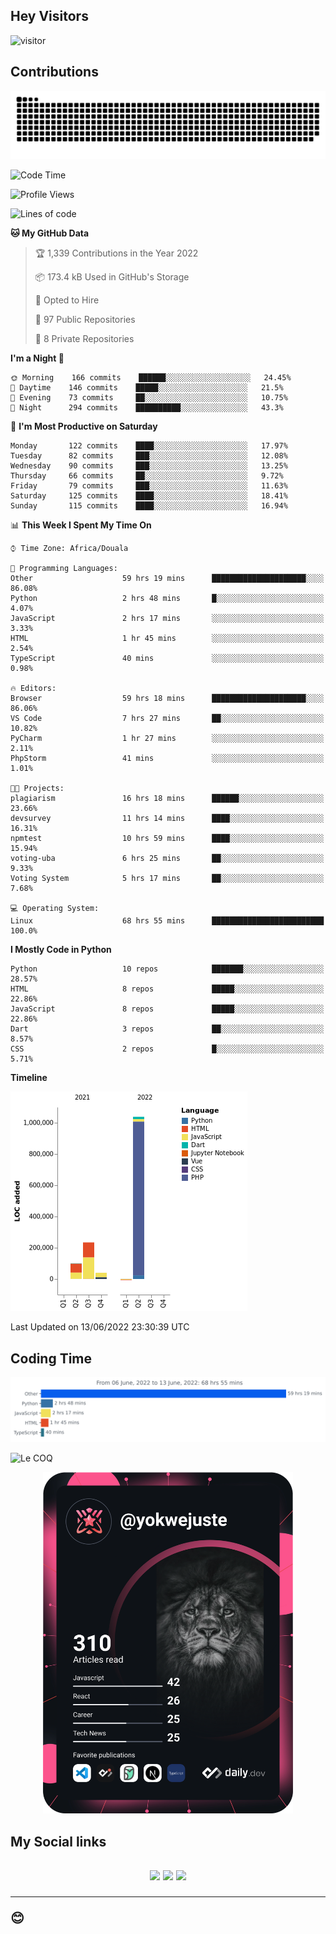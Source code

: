 ## Hey Visitors
![visitor](https://profile-counter.glitch.me/yokwejuste/count.svg)

## Contributions
<p align="center">
  <img src="https://raw.githubusercontent.com/yokwejuste/yokwejuste/output/github-contribution-grid-snake.svg" />
</p>

<!--START_SECTION:waka-->
![Code Time](http://img.shields.io/badge/Code%20Time-920%20hrs%2026%20mins-blue)

![Profile Views](http://img.shields.io/badge/Profile%20Views-153-blue)

![Lines of code](https://img.shields.io/badge/From%20Hello%20World%20I%27ve%20Written-1%20Million%20lines%20of%20code-blue)

**🐱 My GitHub Data** 

> 🏆 1,339 Contributions in the Year 2022
 > 
> 📦 173.4 kB Used in GitHub's Storage 
 > 
> 💼 Opted to Hire
 > 
> 📜 97 Public Repositories 
 > 
> 🔑 8 Private Repositories  
 > 
**I'm a Night 🦉** 

```text
🌞 Morning    166 commits    ██████░░░░░░░░░░░░░░░░░░░   24.45% 
🌆 Daytime    146 commits    █████░░░░░░░░░░░░░░░░░░░░   21.5% 
🌃 Evening    73 commits     ██░░░░░░░░░░░░░░░░░░░░░░░   10.75% 
🌙 Night      294 commits    ██████████░░░░░░░░░░░░░░░   43.3%

```
📅 **I'm Most Productive on Saturday** 

```text
Monday       122 commits    ████░░░░░░░░░░░░░░░░░░░░░   17.97% 
Tuesday      82 commits     ███░░░░░░░░░░░░░░░░░░░░░░   12.08% 
Wednesday    90 commits     ███░░░░░░░░░░░░░░░░░░░░░░   13.25% 
Thursday     66 commits     ██░░░░░░░░░░░░░░░░░░░░░░░   9.72% 
Friday       79 commits     ███░░░░░░░░░░░░░░░░░░░░░░   11.63% 
Saturday     125 commits    ████░░░░░░░░░░░░░░░░░░░░░   18.41% 
Sunday       115 commits    ████░░░░░░░░░░░░░░░░░░░░░   16.94%

```


📊 **This Week I Spent My Time On** 

```text
⌚︎ Time Zone: Africa/Douala

💬 Programming Languages: 
Other                    59 hrs 19 mins      █████████████████████░░░░   86.08% 
Python                   2 hrs 48 mins       █░░░░░░░░░░░░░░░░░░░░░░░░   4.07% 
JavaScript               2 hrs 17 mins       ░░░░░░░░░░░░░░░░░░░░░░░░░   3.33% 
HTML                     1 hr 45 mins        ░░░░░░░░░░░░░░░░░░░░░░░░░   2.54% 
TypeScript               40 mins             ░░░░░░░░░░░░░░░░░░░░░░░░░   0.98%

🔥 Editors: 
Browser                  59 hrs 18 mins      █████████████████████░░░░   86.06% 
VS Code                  7 hrs 27 mins       ██░░░░░░░░░░░░░░░░░░░░░░░   10.82% 
PyCharm                  1 hr 27 mins        ░░░░░░░░░░░░░░░░░░░░░░░░░   2.11% 
PhpStorm                 41 mins             ░░░░░░░░░░░░░░░░░░░░░░░░░   1.01%

🐱‍💻 Projects: 
plagiarism               16 hrs 18 mins      ██████░░░░░░░░░░░░░░░░░░░   23.66% 
devsurvey                11 hrs 14 mins      ████░░░░░░░░░░░░░░░░░░░░░   16.31% 
npmtest                  10 hrs 59 mins      ████░░░░░░░░░░░░░░░░░░░░░   15.94% 
voting-uba               6 hrs 25 mins       ██░░░░░░░░░░░░░░░░░░░░░░░   9.33% 
Voting System            5 hrs 17 mins       ██░░░░░░░░░░░░░░░░░░░░░░░   7.68%

💻 Operating System: 
Linux                    68 hrs 55 mins      █████████████████████████   100.0%

```

**I Mostly Code in Python** 

```text
Python                   10 repos            ███████░░░░░░░░░░░░░░░░░░   28.57% 
HTML                     8 repos             █████░░░░░░░░░░░░░░░░░░░░   22.86% 
JavaScript               8 repos             █████░░░░░░░░░░░░░░░░░░░░   22.86% 
Dart                     3 repos             ██░░░░░░░░░░░░░░░░░░░░░░░   8.57% 
CSS                      2 repos             █░░░░░░░░░░░░░░░░░░░░░░░░   5.71%

```


**Timeline**

![Chart not found](https://raw.githubusercontent.com/yokwejuste/yokwejuste/master/charts/bar_graph.png) 


 Last Updated on 13/06/2022 23:30:39 UTC
<!--END_SECTION:waka-->

## Coding Time

[![wakatime-stats](https://github.com/yokwejuste/yokwejuste/blob/master/images/stat.svg)](https://wakatime.com/@yokwejuste)

![Le COQ](https://metrics.lecoq.io/yokwejuste/)
<p align="center">
  <a href="#"><img src="https://github.com/yokwejuste/yokwejuste/blob/master/devcard.svg" width="400" alt="Yonkeu K. Steve's Dev Card"/></a>
</p>
<h2>My Social links<h2>
<p align="center">
  <a href="https://twitter.com/yokwejuste"><img src="https://img.shields.io/badge/twitter-%231DA1F2.svg?style=for-the-badge&logo=Twitter&logoColor=white"></a>
  <a href="https://linkedin.com/in/yokwejuste"><img src="https://img.shields.io/badge/linkedin-%230077B5.svg?style=for-the-badge&logo=linkedin&logoColor=white"></a>
  <a href="https://instagram.com/yokwejuste0"><img src="https://img.shields.io/badge/instagram-%23E4405F.svg?style=for-the-badge&logo=Instagram&logoColor=white"></a>
</p>
<hr>
😊
